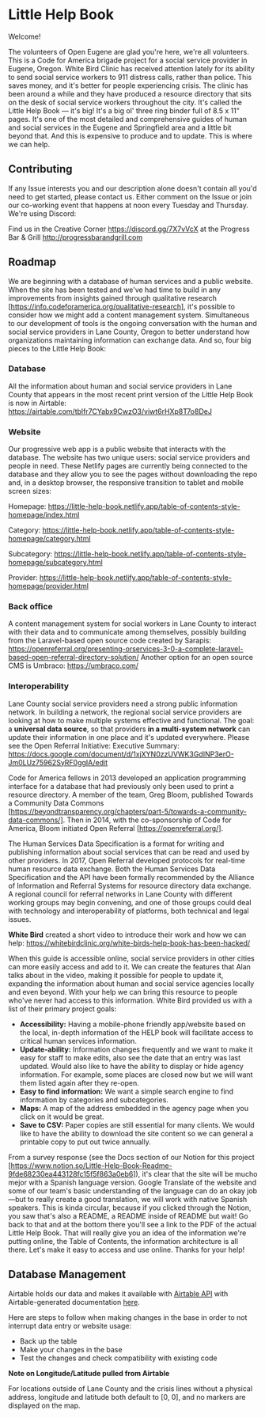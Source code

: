 # Little Help Book

Welcome! 

The volunteers of Open Eugene are glad you're here, we're all volunteers. This is a Code for America brigade project for a social service provider in Eugene, Oregon. White Bird Clinic has received attention lately for its ability to send social service workers to 911 distress calls, rather than police. This saves money, and it's better for people experiencing crisis. The clinic has been around a while and they have produced a resource directory that sits on the desk of social service workers throughout the city. It's called the Little Help Book — it's big! It's a big ol' three ring binder full of 8.5 x 11" pages. It's one of the most detailed and comprehensive guides of human and social services in the Eugene and Springfield area and a little bit beyond that. And this is expensive to produce and to update. This is where we can help. 

## Contributing

If any Issue interests you and our description alone doesn't contain all you'd need to get started, please contact us. Either comment on the Issue or join our co-working event that happens at noon every Tuesday and Thursday. We're using Discord:

Find us in the Creative Corner https://discord.gg/7X7vVcX
at the Progress Bar & Grill http://progressbarandgrill.com

## Roadmap

We are beginning with a database of human services and a public website. When the site has been tested and we've had time to build in any improvements from insights gained through qualitative research [https://info.codeforamerica.org/qualitative-research], it's possible to consider how we might add a content management system. Simultaneous to our development of tools is the ongoing conversation with the human and social service providers in Lane County, Oregon to better understand how organizations maintaining information can exchange data. And so, four big pieces to the Little Help Book:

### Database 

All the information about human and social service providers in Lane County that appears in the most recent print version of the Little Help Book is now in Airtable: https://airtable.com/tblfr7CYabx9CwzO3/viwt6rHXp8T7o8DeJ

### Website

Our progressive web app is a public website that interacts with the database. The website has two unique users: social service providers and people in need. These Netlify pages are currently being connected to the database and they allow you to see the pages without downloading the repo and, in a desktop browser, the responsive transition to tablet and mobile screen sizes:

Homepage: https://little-help-book.netlify.app/table-of-contents-style-homepage/index.html

Category: https://little-help-book.netlify.app/table-of-contents-style-homepage/category.html

Subcategory: https://little-help-book.netlify.app/table-of-contents-style-homepage/subcategory.html

Provider: https://little-help-book.netlify.app/table-of-contents-style-homepage/provider.html

### Back office

A content management system for social workers in Lane County to interact with their data and to communicate among themselves, possibly building from the Laravel-based open source code created by Sarapis: https://openreferral.org/presenting-orservices-3-0-a-complete-laravel-based-open-referral-directory-solution/ Another option for an open source CMS is Umbraco: https://umbraco.com/

### Interoperability 

Lane County social service providers need a strong public information network. In building a network, the regional social service providers are looking at how to make multiple systems effective and functional. The goal: a **universal data source**, so that providers **in a multi-system network** can update their information in one place and it's updated everywhere. Please see the Open Referral Initiative: Executive Summary: https://docs.google.com/document/d/1xjXYN0zzUVWK3GdINP3erO-Jm0LUz75962SyRF0ggIA/edit

Code for America fellows in 2013 developed an application programming interface for a database that had previously only been used to print a resource directory. A member of the team, Greg Bloom, published Towards a Community Data Commons [https://beyondtransparency.org/chapters/part-5/towards-a-community-data-commons/]. Then in 2014, with the co-sponsorship of Code for America, Bloom initiated Open Referral [https://openreferral.org/]. 

The Human Services Data Specification is a format for writing and publishing information about social services that can be read and used by other providers. In 2017, Open Referral developed protocols for real-time human resource data exchange. Both the Human Services Data Specification and the API have been formally recommended by the Alliance of Information and Referral Systems for resource directory data exchange. A regional council for referral networks in Lane County with different working groups may begin convening, and one of those groups could deal with technology and interoperability of platforms, both technical and legal issues.

**White Bird** created a short video to introduce their work and how we can help: https://whitebirdclinic.org/white-birds-help-book-has-been-hacked/ 

When this guide is accessible online, social service providers in other cities can more easily access and add to it. We can create the features that Alan talks about in the video, making it possible for people to update it, expanding the information about human and social service agencies locally and even beyond. With your help we can bring this resource to people who've never had access to this information. White Bird provided us with a list of their primary project goals:

- **Accessibility:** Having a mobile-phone friendly app/website based on the local, in-depth information of the HELP book will facilitate access to critical human services information.
- **Update-ability:** Information changes frequently and we want to make it easy for staff to make edits, also see the date that an entry was last updated. Would also like to have the ability to display or hide agency information. For example, some places are closed now but we will want them listed again after they re-open.
- **Easy to find information:** We want a simple search engine to find information by categories and subcategories.
- **Maps:** A map of the address embedded in the agency page when you click on it would be great.
- **Save to CSV:** Paper copies are still essential for many clients. We would like to have the ability to download the site content so we can general a printable copy to put out twice annually.

From a survey response (see the Docs section of our Notion for this project [https://www.notion.so/Little-Help-Book-Readme-9fde68230ea443128fc15f5f863a0eb6]), it's clear that the site will be mucho mejor with a Spanish language version. Google Translate of the website and some of our team's basic understanding of the language can do an okay job—but to really create a good translation, we will work with native Spanish speakers. This is kinda circular, because if you clicked through the Notion, you saw that's also a README, a README inside of README but wait! Go back to that and at the bottom there you'll see a link to the PDF of the actual Little Help Book. That will really give you an idea of the information we're putting online, the Table of Contents, the information architecture is all there. Let's make it easy to access and use online. Thanks for your help! 

## Database Management

Airtable holds our data and makes it available with [Airtable API](https://littlehelpbook.com/swagger/index.html) with Airtable-generated documentation [here](https://airtable.com/appj3UWymNh6FgtGR/api/docs#curl/introduction). 

Here are steps to follow when making changes in the base in order to not interrupt data entry or website usage:

* Back up the table
* Make your changes in the base
* Test the changes and check compatibility with existing code

**Note on Longitude/Latitude pulled from Airtable**

For locations outside of Lane County and the crisis lines without a physical address, longitude and latitude both default to [0, 0], and no markers are displayed on the map.

